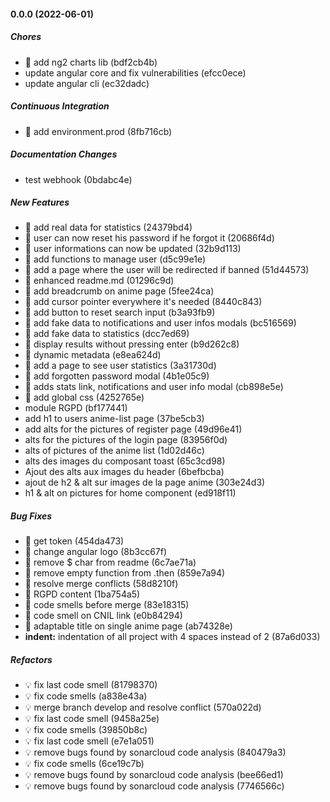 #### 0.0.0 (2022-06-01)

##### Chores

*  🤖 add ng2 charts lib (bdf2cb4b)
*  update angular core and fix vulnerabilities (efcc0ece)
*  update angular cli (ec32dadc)

##### Continuous Integration

*  🎡 add environment.prod (8fb716cb)

##### Documentation Changes

*  test webhook (0bdabc4e)

##### New Features

*  🎸 add real data for statistics (24379bd4)
*  🎸 user can now reset his password if he forgot it (20686f4d)
*  🎸 user informations can now be updated (32b9d113)
*  🎸 add functions to manage user (d5c99e1e)
*  🎸 add a page where the user will be redirected if banned (51d44573)
*  🎸 enhanced readme.md (01296c9d)
*  🎸 add breadcrumb on anime page (5fee24ca)
*  🎸 add cursor pointer everywhere it's needed (8440c843)
*  🎸 add button to reset search input (b3a93fb9)
*  🎸 add fake data to notifications and user infos modals (bc516569)
*  🎸 add fake data to statistics (dcc7ed69)
*  🎸 display results without pressing enter (b9d262c8)
*  🎸 dynamic metadata (e8ea624d)
*  🎸 add a page to see user statistics (3a31730d)
*  🎸 add forgotten password modal (4b1e05c9)
*  🎸 adds stats link, notifications and user info modal (cb898e5e)
*  🎸 add global css (4252765e)
*  module RGPD (bf177441)
*  add h1 to users anime-list page (37be5cb3)
*  add alts for the pictures of register page (49d96e41)
*  alts for the pictures of the login page (83956f0d)
*  alts of pictures  of the anime list (1d02d46c)
*  alts des images du composant toast (65c3cd98)
*  Ajout des alts aux images du header (6befbcba)
*  ajout de h2 & alt sur images de la page anime (303e24d3)
*  h1 & alt on pictures for home component (ed918f11)

##### Bug Fixes

*  🐛 get token (454da473)
*  🐛 change angular logo (8b3cc67f)
*  🐛 remove $ char from readme (6c7ae71a)
*  🐛 remove empty function from .then (859e7a94)
*  🐛 resolve merge conflicts (58d8210f)
*  🐛 RGPD content (1ba754a5)
*  🐛 code smells before merge (83e18315)
*  🐛 code smell on CNIL link (e0b84294)
*  🐛 adaptable title on single anime page (ab74328e)
* **indent:**  indentation of all project with 4 spaces instead of 2 (87a6d033)

##### Refactors

*  💡 fix last code smell (81798370)
*  💡 fix code smells (a838e43a)
*  💡 merge branch develop and resolve conflict (570a022d)
*  💡 fix last code smell (9458a25e)
*  💡 fix code smells (39850b8c)
*  💡 fix last code smell (e7e1a051)
*  💡 remove bugs found by sonarcloud code analysis (840479a3)
*  💡 fix code smells (6ce19c7b)
*  💡 remove bugs found by sonarcloud code analysis (bee66ed1)
*  💡 remove bugs found by sonarcloud code analysis (7746566c)

